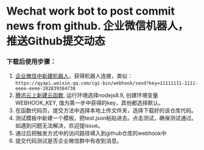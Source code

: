 # Wechat work bot to post commit news from github. 企业微信机器人，推送Github提交动态

### 下载后使用步骤：

1. [企业微信中新建机器人](https://work.weixin.qq.com/api/doc/90000/90136/91770)，获得机器人连接，类似：`https://qyapi.weixin.qq.com/cgi-bin/webhook/send?key=11111111-1111-eeee-eeee-282839384738`
2. [腾讯云上新建云函数](https://console.cloud.tencent.com/scf/list-create?rid=4&ns=default&count=12), 运行环境选择nodejs8.9, 创建环境变量WEBHOOK_KEY, 值为第一步中获得的key，其他都选择默认。
3. 在函数代码页，提交方法中选择本地上传文件夹，选择下载好的该仓库代码。
4. 测试模板中新建一个模板，把test.json粘贴进去。点击测试，确保测试通过。如遇到问题无法解决，欢迎提issue。
5. 通过后把触发方式中的访问路径填入到github仓库的webhook中
6. 提交代码测试是否企业微信群中有收到消息。
